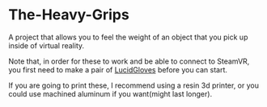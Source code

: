 # The-Heavy-Grips
A project that allows you to feel the weight of an object that you pick up inside of virtual reality.

Note that, in order for these to work and be able to connect to SteamVR, you first need to make a pair of [LucidGloves](https://github.com/LucidVR/lucidgloves) before you can start.

If you are going to print these, I recommend using a resin 3d printer, or you could use machined aluminum if you want(might last longer).
